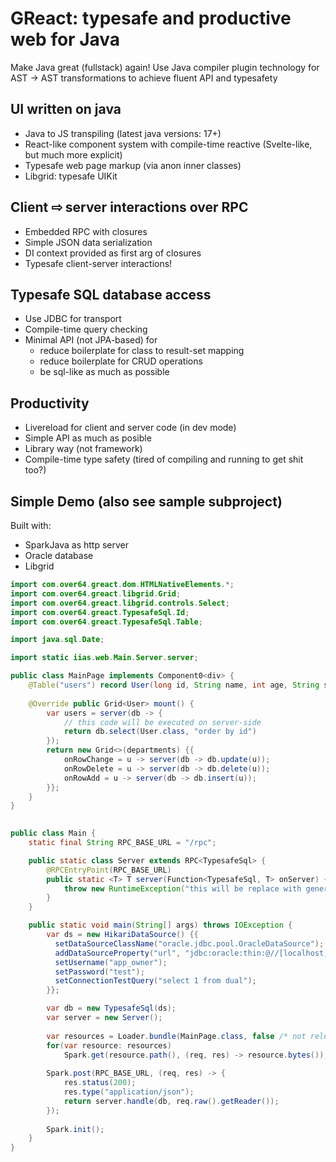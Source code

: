 # GReact: typesafe and productive web for Java
Make Java great (fullstack) again! Use Java compiler plugin technology for AST -> AST transformations to achieve fluent API and typesafety

## UI written on java
- Java to JS transpiling (latest java versions: 17+)
- React-like component system with compile-time reactive (Svelte-like, but much more explicit)
- Typesafe web page markup (via anon inner classes)
- Libgrid: typesafe UIKit

## Client ⇨ server interactions over RPC
- Embedded RPC with closures
- Simple JSON data serialization
- DI context provided as first arg of closures
- Typesafe client-server interactions!

## Typesafe SQL database access
- Use JDBC for transport
- Compile-time query checking
- Minimal API (not JPA-based) for
  - reduce boilerplate for class to result-set mapping
  - reduce boilerplate for CRUD operations
  - be sql-like as much as possible

## Productivity
- Livereload for client and server code (in dev mode)
- Simple API as much as posible
- Library way (not framework)
- Compile-time type safety (tired of compiling and running to get shit too?)
  
## Simple Demo (also see sample subproject)
Built with:
  - SparkJava as http server
  - Oracle database
  - Libgrid
 
``` java
import com.over64.greact.dom.HTMLNativeElements.*;
import com.over64.greact.libgrid.Grid;
import com.over64.greact.libgrid.controls.Select;
import com.over64.greact.TypesafeSql.Id;
import com.over64.greact.TypesafeSql.Table;

import java.sql.Date;

import static iias.web.Main.Server.server;

public class MainPage implements Component0<div> {
    @Table("users") record User(long id, String name, int age, String sex) {}
   
    @Override public Grid<User> mount() {
        var users = server(db -> {
            // this code will be executed on server-side
            return db.select(User.class, "order by id")
        });
        return new Grid<>(departments) {{
            onRowChange = u -> server(db -> db.update(u));
            onRowDelete = u -> server(db -> db.delete(u));
            onRowAdd = u -> server(db -> db.insert(u));
        }};
    }
}
  
```

```java
public class Main {
    static final String RPC_BASE_URL = "/rpc";

    public static class Server extends RPC<TypesafeSql> {
        @RPCEntryPoint(RPC_BASE_URL)
        public static <T> T server(Function<TypesafeSql, T> onServer) {
            throw new RuntimeException("this will be replace with generated code by GReact RPC compiler");
        }
    }

    public static void main(String[] args) throws IOException {
        var ds = new HikariDataSource() {{
          setDataSourceClassName("oracle.jdbc.pool.OracleDataSource");
          addDataSourceProperty("url", "jdbc:oracle:thin:@//[localhost][1521]/student");
          setUsername("app_owner");
          setPassword("test");
          setConnectionTestQuery("select 1 from dual");
        }};

        var db = new TypesafeSql(ds);
        var server = new Server();
        
        var resources = Loader.bundle(MainPage.class, false /* not release */);
        for(var resource: resources)
            Spark.get(resource.path(), (req, res) -> resource.bytes());
            
        Spark.post(RPC_BASE_URL, (req, res) -> {
            res.status(200);
            res.type("application/json");
            return server.handle(db, req.raw().getReader());
        });
        
        Spark.init();
    }
}

```
